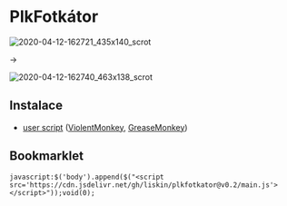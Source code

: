 # PlkFotkátor

![2020-04-12-162721_435x140_scrot](https://user-images.githubusercontent.com/300342/79071397-d0252a00-7cdb-11ea-884d-7da328fcf0e8.png)

→

![2020-04-12-162740_463x138_scrot](https://user-images.githubusercontent.com/300342/79071398-d3b8b100-7cdb-11ea-89ee-f59b058a1a99.png)

## Instalace

- [user script](https://cdn.jsdelivr.net/gh/liskin/plkfotkator@v0.2/greasemonkey.user.js)
  ([ViolentMonkey](https://violentmonkey.github.io/get-it/),
  [GreaseMonkey](https://addons.mozilla.org/en-US/firefox/addon/greasemonkey/))

## Bookmarklet

    javascript:$('body').append($("<script src='https://cdn.jsdelivr.net/gh/liskin/plkfotkator@v0.2/main.js'></script>"));void(0);
